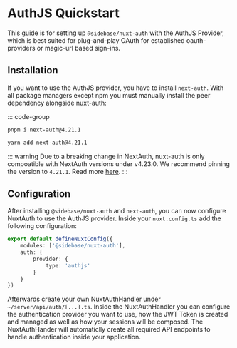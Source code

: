 # AuthJS Quickstart

This guide is for setting up `@sidebase/nuxt-auth` with the AuthJS Provider, which is best suited for plug-and-play OAuth for established oauth-providers or magic-url based sign-ins.

## Installation

If you want to use the AuthJS provider, you have to install `next-auth`. With all package managers except npm you must manually install the peer dependency alongside nuxt-auth:

::: code-group

```bash [pnpm]
pnpm i next-auth@4.21.1
```

```bash [yarn]
yarn add next-auth@4.21.1
```

::: warning
Due to a breaking change in NextAuth, nuxt-auth is only compoatible with NextAuth versions under v4.23.0. We recommend pinning the version to `4.21.1`. Read more [here](https://github.com/sidebase/nuxt-auth/issues/514).
:::

## Configuration

After installing `@sidebase/nuxt-auth` and `next-auth`, you can now configure NuxtAuth to use the AuthJS provider. Inside your `nuxt.config.ts` add the following configuration:

```ts
export default defineNuxtConfig({
    modules: ['@sidebase/nuxt-auth'],
    auth: {
        provider: {
            type: 'authjs'
        }
    }
})
```

Afterwards create your own NuxtAuthHandler under `~/server/api/auth/[...].ts`. Inside the NuxtAuthHandler you can configure the authentication provider you want to use, how the JWT Token is created and managed as well as how your sessions will be composed. The NuxtAuthHander will automaticlly create all required API endpoints to handle authentication inside your application.
